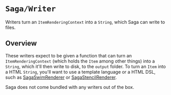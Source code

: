 # ``Saga/Writer``

Writers turn an ``ItemRenderingContext`` into a `String`, which Saga can write to files.


## Overview
These writers expect to be given a function that can turn an ``ItemRenderingContext`` (which holds the ``Item`` among other things) into a `String`, which it'll then write to disk, to the `output` folder. To turn an ``Item`` into a HTML `String`, you'll want to use a template language or a HTML DSL, such as [SagaSwimRenderer](https://github.com/loopwerk/SagaSwimRenderer) or [SagaStencilRenderer](https://github.com/loopwerk/SagaStencilRenderer).

Saga does not come bundled with any writers out of the box.

